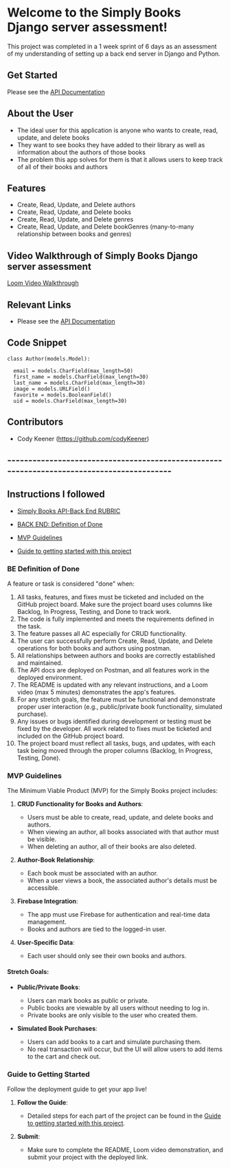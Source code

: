 # Welcome to the Simply Books Django server assessment!

This project was completed in a 1 week sprint of 6 days as an assessment of my understanding of setting up a back end server in Django and Python.

## Get Started

Please see the [API Documentation](https://documenter.getpostman.com/view/35026527/2sAYQXnYBH)

## About the User
- The ideal user for this application is anyone who wants to create, read, update, and delete books
- They want to see books they have added to their library as well as information about the authors of those books
- The problem this app solves for them is that it allows users to keep track of all of their books and authors

## Features
- Create, Read, Update, and Delete authors
- Create, Read, Update, and Delete books
- Create, Read, Update, and Delete genres
- Create, Read, Update, and Delete bookGenres (many-to-many relationship between books and genres)

## Video Walkthrough of Simply Books Django server assessment
[Loom Video Walkthrough](https://www.loom.com/share/b3c335e20467441a902e0d0a2ef0e134?sid=b77edf9f-13d7-4f65-bdaf-381ff2e2695a)

## Relevant Links
- Please see the [API Documentation](https://documenter.getpostman.com/view/35026527/2sAYQXnYBH)

## Code Snippet

<!-- // Author Model -->

```
class Author(models.Model):
  
  email = models.CharField(max_length=50)
  first_name = models.CharField(max_length=30)
  last_name = models.CharField(max_length=30)
  image = models.URLField()
  favorite = models.BooleanField()
  uid = models.CharField(max_length=30)
```

## Contributors
- Cody Keener (https://github.com/codyKeener)

## ------------------------------------------------------------------------------------------ ##

## Instructions I followed

- [Simply Books API-Back End RUBRIC](https://docs.google.com/spreadsheets/d/1Ijb2Z6kY-2s4KmTdAwoMiKZ_CFj_FodfEOvrd3K70yc/edit?usp=sharing)

- [BACK END: Definition of Done](#be-definition-of-done)
- [MVP Guidelines](#mvp-guidelines)
- [Guide to getting started with this project](#guide-to-getting-started)

### BE Definition of Done
A feature or task is considered "done" when:
1. All tasks, features, and fixes must be ticketed and included on the GitHub project board.
Make sure the project board uses columns like Backlog, In Progress, Testing, and Done to track work.
1. The code is fully implemented and meets the requirements defined in the task.
1. The feature passes all AC especially for CRUD functionality.
1. The user can successfully perform Create, Read, Update, and Delete operations for both books and authors using postman.
1. All relationships between authors and books are correctly established and maintained.
1. The API docs are deployed on Postman, and all features work in the deployed environment.
1. The README is updated with any relevant instructions, and a Loom video (max 5 minutes) demonstrates the app's features.
1. For any stretch goals, the feature must be functional and demonstrate proper user interaction (e.g., public/private book functionality, simulated purchase).
1. Any issues or bugs identified during development or testing must be fixed by the developer. All work related to fixes must be ticketed and included on the GitHub project board.
1. The project board must reflect all tasks, bugs, and updates, with each task being moved through the proper columns (Backlog, In Progress, Testing, Done).

### MVP Guidelines
The Minimum Viable Product (MVP) for the Simply Books project includes:
1. **CRUD Functionality for Books and Authors**:
   - Users must be able to create, read, update, and delete books and authors.
   - When viewing an author, all books associated with that author must be visible.
   - When deleting an author, all of their books are also deleted.
   
2. **Author-Book Relationship**:
   - Each book must be associated with an author.
   - When a user views a book, the associated author's details must be accessible.
   
3. **Firebase Integration**:
   - The app must use Firebase for authentication and real-time data management.
   - Books and authors are tied to the logged-in user.

4. **User-Specific Data**:
   - Each user should only see their own books and authors.

#### Stretch Goals:
- **Public/Private Books**:
   - Users can mark books as public or private.
   - Public books are viewable by all users without needing to log in.
   - Private books are only visible to the user who created them.
   
- **Simulated Book Purchases**:
   - Users can add books to a cart and simulate purchasing them.
   - No real transaction will occur, but the UI will allow users to add items to the cart and check out.

### Guide to Getting Started
Follow the deployment guide to get your app live!

1. **Follow the Guide**:
   - Detailed steps for each part of the project can be found in the [Guide to getting started with this project](/project-docs/GET_STARTED.md).

1. **Submit**:
   - Make sure to complete the README, Loom video demonstration, and submit your project with the deployed link.
